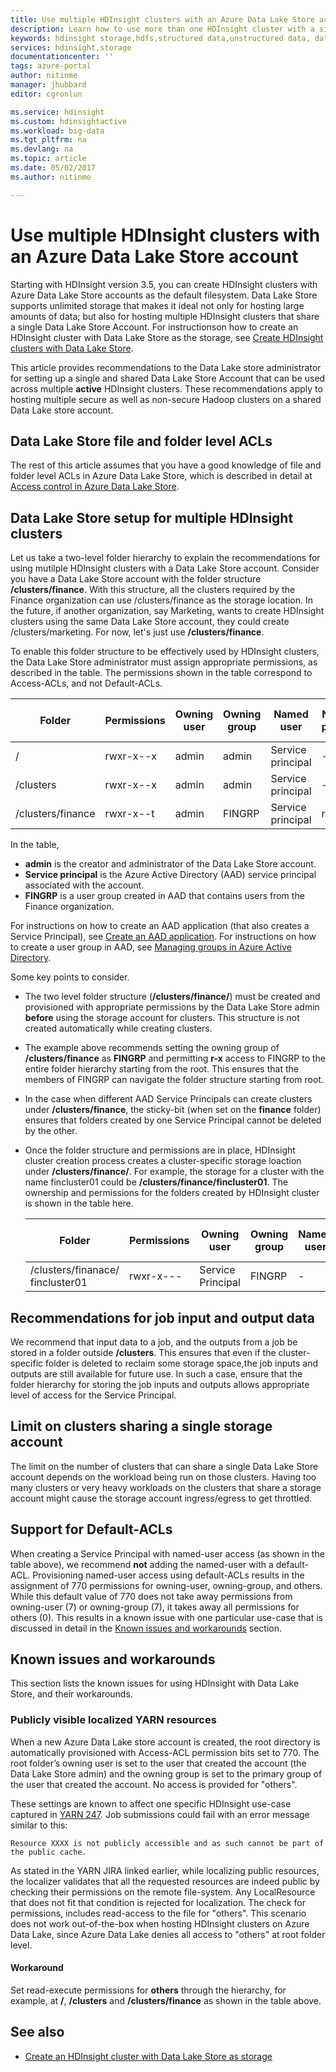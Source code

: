 ```yaml
---
title: Use multiple HDInsight clusters with an Azure Data Lake Store account - Azure | Microsoft Docs
description: Learn how to use more than one HDInsight cluster with a single Data Lake Store account
keywords: hdinsight storage,hdfs,structured data,unstructured data, data lake store
services: hdinsight,storage
documentationcenter: ''
tags: azure-portal
author: nitinme
manager: jhubbard
editor: cgronlun

ms.service: hdinsight
ms.custom: hdinsightactive
ms.workload: big-data
ms.tgt_pltfrm: na
ms.devlang: na
ms.topic: article
ms.date: 05/02/2017
ms.author: nitinme

---
```

# Use multiple HDInsight clusters with an Azure Data Lake Store account

Starting with HDInsight version 3.5, you can create HDInsight clusters with  Azure Data Lake Store accounts as the default filesystem.
Data Lake Store supports unlimited storage that makes it ideal not only for hosting large amounts of data; but also for hosting multiple HDInsight clusters that share a single Data Lake Store Account. For instructionson how to create an HDInsight cluster with Data Lake Store as the storage, see [Create HDInsight clusters with Data Lake Store](../data-lake-store/data-lake-store-hdinsight-hadoop-use-portal.md).

This article provides recommendations to the Data Lake store administrator for setting up a single and shared Data Lake Store Account that can be used across multiple **active** HDInsight clusters. These recommendations apply to hosting multiple secure as well as non-secure Hadoop clusters on a shared Data Lake store account.


## Data Lake Store file and folder level ACLs

The rest of this article assumes that you have a good knowledge of file and folder level ACLs in Azure Data Lake Store, which is described in detail at [Access control in Azure Data Lake Store](../data-lake-store/data-lake-store-access-control.md).

## Data Lake Store setup for multiple HDInsight clusters
Let us take a two-level folder hierarchy to explain the recommendations for using mutilple HDInsight clusters with a Data Lake Store account. Consider you have a Data Lake Store account with the folder structure **/clusters/finance**. With this structure, all the clusters required by the Finance organization can use /clusters/finance as the storage location. In the future, if another organization, say Marketing, wants to create HDInsight clusters using the same Data Lake Store account, they could create /clusters/marketing. For now, let's just use **/clusters/finance**.

To enable this folder structure to be effectively used by HDInsight clusters, the Data Lake Store administrator must assign appropriate permissions, as described in the table. The permissions shown in the table correspond to Access-ACLs, and not Default-ACLs. 


|Folder  |Permissions  |Owning user  |Owning group  | Named user | Named user permissions | Named group | Named group permissions |
|---------|---------|---------|---------|---------|---------|---------|---------|
|/ | rwxr-x--x  |admin |admin  |Service principal |--x  |FINGRP   |r-x         |
|/clusters | rwxr-x--x |admin |admin |Service principal |--x  |FINGRP |r-x         |
|/clusters/finance | rwxr-x--t |admin |FINGRP  |Service principal |rwx  |-  |-     |

In the table,

- **admin** is the creator and administrator of the Data Lake Store account.
- **Service principal** is the Azure Active Directory (AAD) service principal associated with the account.
- **FINGRP** is a user group created in AAD that contains users from the Finance organization.

For instructions on how to create an AAD application (that also creates a Service Principal), see [Create an AAD application](../azure-resource-manager/resource-group-create-service-principal-portal.md#create-an-azure-active-directory-application). For instructions on how to create a user group in AAD, see [Managing groups in Azure Active Directory](../active-directory/active-directory-accessmanagement-manage-groups.md).

Some key points to consider.

- The two level folder structure (**/clusters/finance/**) must be created and provisioned with appropriate permissions by the Data Lake Store admin **before** using the storage account for clusters. This structure is not created automatically while creating clusters.
- The example above recommends setting the owning group of **/clusters/finance** as **FINGRP** and permitting **r-x** access to FINGRP to the entire folder hierarchy starting from the root. This ensures that the members of FINGRP can navigate the folder structure starting from root.
- In the case when different AAD Service Principals can create clusters under **/clusters/finance**, the sticky-bit (when set on the **finance** folder) ensures that folders created by one Service Principal cannot be deleted by the other.
- Once the folder structure and permissions are in place, HDInsight cluster creation process creates a cluster-specific storage loaction under **/clusters/finance/**. For example, the storage for a cluster with the name fincluster01 could be **/clusters/finance/fincluster01**. The ownership and permissions for the folders created by HDInsight cluster is shown in the table here.

    |Folder  |Permissions  |Owning user  |Owning group  | Named user | Named user permissions | Named group | Named group permissions |
    |---------|---------|---------|---------|---------|---------|---------|---------|
    |/clusters/finanace/ fincluster01 | rwxr-x---  |Service Principal |FINGRP  |- |-  |-   |-  | 
   


## Recommendations for job input and output data

We recommend that input data to a job, and the outputs from a job be stored in a folder outside **/clusters**. This ensures that even if the cluster-specific folder is deleted to reclaim some storage space,the job inputs and outputs are still available for future use. In such a case, ensure that the folder hierarchy for storing the job inputs and outputs allows appropriate level of access for the Service Principal.

## Limit on clusters sharing a single storage account

The limit on the number of clusters that can share a single Data Lake Store account depends on the workload being run on those clusters. Having too many clusters or very heavy workloads on the clusters that share a storage account might cause the storage account ingress/egress to get throttled.

## Support for Default-ACLs

When creating a Service Principal with named-user access (as shown in the table above), we recommend **not** adding the named-user with a default-ACL. Provisioning named-user access using default-ACLs results in the assignment of 770 permissions for owning-user, owning-group, and others. While this default value of 770 does not take away permissions from owning-user (7) or owning-group (7), it takes away all permissions for others (0). This results in a known issue with one particular use-case that is discussed in detail in the [Known issues and workarounds](#known-issues-and-workarounds) section.

## Known issues and workarounds

This section lists the known issues for using HDInsight with Data Lake Store, and their workarounds.

### Publicly visible localized YARN resources

When a new Azure Data Lake store account is created, the root directory is automatically provisioned with Access-ACL permission bits set to 770. The root folder’s owning user is set to the user that created the account (the Data Lake Store admin) and the owning group is set to the primary group of the user that created the account. No access is provided for "others".

These settings are known to affect one specific HDInsight use-case captured in [YARN 247](https://hwxmonarch.atlassian.net/browse/YARN-247). Job submissions could fail with an error message similar to this:

    Resource XXXX is not publicly accessible and as such cannot be part of the public cache.

As stated in the YARN JIRA linked earlier, while localizing public resources, the localizer validates that all the requested resources are indeed public by checking their permissions on the remote file-system. Any LocalResource that does not fit that condition is rejected for localization. The check for permissions, includes read-access to the file for "others". This scenario does not work out-of-the-box when hosting HDInsight clusters on Azure Data Lake, since Azure Data Lake denies all access to "others" at root folder level.

#### Workaround
Set read-execute permissions for **others** through the hierarchy, for example,  at **/**, **/clusters** and **/clusters/finance** as shown in the table above.

## See also

* [Create an HDInsight cluster with Data Lake Store as storage](../data-lake-store/data-lake-store-hdinsight-hadoop-use-portal.md)


